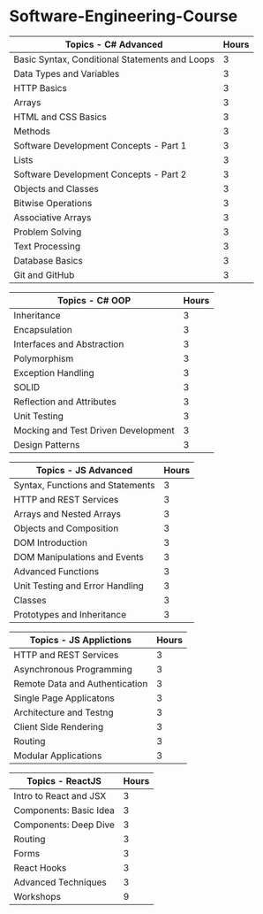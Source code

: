 # Software-Engineering-Course

| Topics - C# Advanced | Hours |
| ------ | ------ |
| Basic Syntax, Conditional Statements and Loops | 3 |
| Data Types and Variables | 3 |
| HTTP Basics | 3 |
| Arrays | 3 |
| HTML and CSS Basics | 3 |
| Methods | 3 |
| Software Development Concepts - Part 1 | 3 |
| Lists | 3 |
| Software Development Concepts - Part 2 | 3 |
| Objects and Classes | 3 |
| Bitwise Operations | 3 |
| Associative Arrays | 3 |
| Problem Solving | 3 |
| Text Processing | 3 |
| Database Basics | 3 |
| Git and GitHub | 3 |

| Topics - C# OOP | Hours |
| ------ | ------ |
| Inheritance | 3 |
| Encapsulation | 3 |
| Interfaces and Abstraction | 3 |
| Polymorphism | 3 |
| Exception Handling | 3 |
| SOLID | 3 |
| Reflection and Attributes | 3 |
| Unit Testing | 3 |
| Mocking and Test Driven Development | 3 |
| Design Patterns | 3 |

| Topics - JS Advanced | Hours |
| ------ | ------ |
| Syntax, Functions and Statements | 3 |
| HTTP and REST Services | 3 |
| Arrays and Nested Arrays | 3 |
| Objects and Composition | 3 |
| DOM Introduction | 3 |
| DOM Manipulations and Events | 3 |
| Advanced Functions | 3 |
| Unit Testing and Error Handling | 3 |
| Classes | 3 |
| Prototypes and Inheritance | 3 |

| Topics - JS Applictions | Hours |
| ------ | ------ |
| HTTP and REST Services | 3 |
| Asynchronous Programming | 3 |
| Remote Data and Authentication | 3 |
| Single Page Applicatons | 3 |
| Architecture and Testng | 3 |
| Client Side Rendering | 3 |
| Routing | 3 |
| Modular Applications | 3 |

| Topics - ReactJS | Hours |
| ------ | ------ |
| Intro to React and JSX | 3 |
| Components: Basic Idea | 3 |
| Components: Deep Dive | 3 |
| Routing | 3 |
| Forms | 3 |
| React Hooks | 3 |
| Advanced Techniques | 3 |
| Workshops | 9 |
